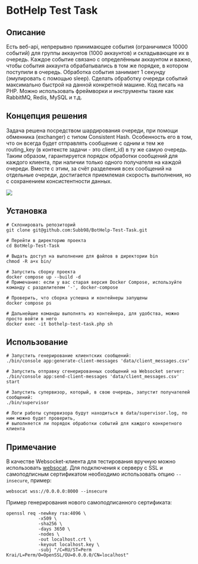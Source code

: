 # BotHelp Test Task
## Описание
Есть веб-api, непрерывно принимающее события (ограничимся 10000 событий) для группы аккаунтов (1000 аккаунтов)
и складывающее их в очередь. Каждое событие связано с определённым аккаунтом и важно, чтобы события аккаунта
обрабатывались в том же порядке, в котором поступили в очередь. Обработка события занимает 1 секунду
(эмулировать с помощью sleep). Сделать обработку очереди событий максимально быстрой на данной конкретной машине.
Код писать на PHP. Можно использовать фреймворки и инструменты такие как RabbitMQ, Redis, MySQL и т.д.

## Концепция решения
Задача решена посредством шардирования очереди, при помощи обменника (exchanger) с типом Consistent Hash.
Особенность его в том, что он всегда будет отправлять сообщение с одним и тем же routing_key
(в контексте задачи - это client_id) в ту же самую очередь. Таким образом, гарантируется порядок обработки
сообщений для каждого клиента, при наличии только одного получателя на каждой очереди. Вместе с этим, за счёт
разделения всех сообщений на отдельные очереди, достигается приемлемая скорость выполнения, но с сохранением
консистентности данных.

![](https://i.imgur.com/saTA9Hk.jpg)

## Установка
```shell
# Склонировать репозиторий
git clone git@github.com:Subb98/BotHelp-Test-Task.git

# Перейти в директорию проекта
cd BotHelp-Test-Task

# Выдать доступ на выполнение для файлов в директории bin
chmod -R a+x bin/

# Запустить сборку проекта
docker compose up --build -d
# Примечание: если у вас старая версия Docker Compose, используйте команду с разделителем '-', docker-compose

# Проверить, что сборка успешна и контейнеры запущены
docker compose ps

# Дальнейшие команды выполнять из контейнера, для удобства, можно просто войти в него
docker exec -it bothelp-test-task.php sh
```

## Использование
```shell
# Запустить генерирование клиентских сообщений:
./bin/console app:generate-client-messages 'data/client_messages.csv'

# Запустить отправку сгенерированных сообщений на Websocket server:
./bin/console app:send-client-messages 'data/client_messages.csv' start

# Запустить супервизор, который, в свою очередь, запустит получателей сообщений:
./bin/supervisor

# Логи работы супервизора будут находиться в data/supervisor.log, по ним можно будет проверить,
# выполняется ли порядок обработки событий для каждого конкретного клиента
```

## Примечание
В качестве Websocket-клиента для тестирования вручную можно использовать [websocat](https://github.com/vi/websocat).
Для подключения к серверу с SSL и самоподписным сертификатом необходимо использовать опцию `--insecure`, пример:

```shell
websocat wss://0.0.0.0:8000 --insecure
```

Пример генерирования нового самоподписанного сертификата:
```shell
openssl req -newkey rsa:4096 \
            -x509 \
            -sha256 \
            -days 3650 \
            -nodes \
            -out localhost.crt \
            -keyout localhost.key \
            -subj "/C=RU/ST=Perm Krai/L=Perm/O=OpenSSL/OU=0.0.0.0/CN=localhost"
```
